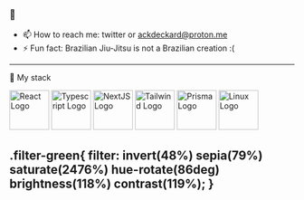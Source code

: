### 👋


- 📫 How to reach me: twitter or ackdeckard@proton.me 
- ⚡ Fun fact: Brazilian Jiu-Jitsu is not a Brazilian creation :( 


---

🧰 My stack



<img src="https://cdn.worldvectorlogo.com/logos/react-2.svg" alt="React Logo" width="70" height="70" class="filter-green"/>  <img src="https://cdn.worldvectorlogo.com/logos/typescript.svg" alt="Typescript Logo" width="70" height="70"/>  <img src="https://cdn.worldvectorlogo.com/logos/nextjs-2.svg" alt="NextJS Logo" width="70" height="70"/>  <img src="https://cdn.worldvectorlogo.com/logos/tailwind-css-1.svg" alt="Tailwind Logo" width="70" height="70"/>  <img src="https://cdn.worldvectorlogo.com/logos/prisma-2.svg" alt="Prisma Logo" width="70" height="70"/>  <img src="https://cdn.worldvectorlogo.com/logos/linux-tux.svg" alt="Linux Logo" width="70" height="70"/>

.filter-green{
    filter: invert(48%) sepia(79%) saturate(2476%) hue-rotate(86deg) brightness(118%) contrast(119%);
}
---
